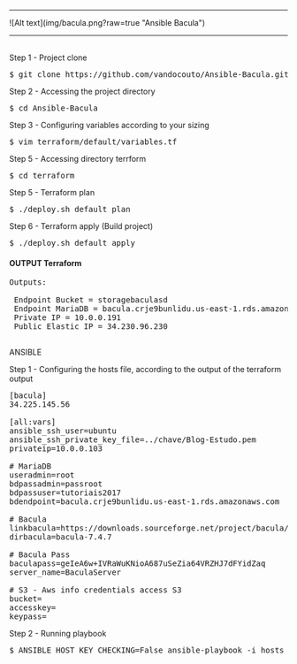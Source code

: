 <hr>
![Alt text](img/bacula.png?raw=true "Ansible Bacula") 
<hr>
<br>
Step 1 - Project clone 
<pre>
$ git clone https://github.com/vandocouto/Ansible-Bacula.git
</pre>
Step 2 - Accessing the project directory
<pre>
$ cd Ansible-Bacula
</pre>
Step 3 - Configuring variables according to your sizing
<pre>
$ vim terraform/default/variables.tf
</pre>
Step 5 - Accessing directory terrform
<pre>
$ cd terraform
</pre>
Step 5 - Terraform plan
<pre>
$ ./deploy.sh default plan
</pre>
Step 6 - Terraform apply (Build project)
<pre>
$ ./deploy.sh default apply
</pre>

#### OUTPUT Terraform
<pre>
Outputs:

 Endpoint Bucket = storagebaculasd
 Endpoint MariaDB = bacula.crje9bunlidu.us-east-1.rds.amazonaws.com:3306
 Private IP = 10.0.0.191
 Public Elastic IP = 34.230.96.230

</pre>

ANSIBLE

Step 1 - Configuring the hosts file, according to the output of the terraform output
<pre>
[bacula]
34.225.145.56

[all:vars]
ansible_ssh_user=ubuntu
ansible_ssh_private_key_file=../chave/Blog-Estudo.pem
privateip=10.0.0.103

# MariaDB
useradmin=root
bdpassadmin=passroot
bdpassuser=tutoriais2017
bdendpoint=bacula.crje9bunlidu.us-east-1.rds.amazonaws.com

# Bacula
linkbacula=https://downloads.sourceforge.net/project/bacula/bacula/7.4.7/bacula-7.4.7.tar.gz
dirbacula=bacula-7.4.7

# Bacula Pass
baculapass=geIeA6w+IVRaWuKNioA687uSeZia64VRZHJ7dFYidZaq
server_name=BaculaServer

# S3 - Aws info credentials access S3
bucket=
accesskey=
keypass=
</pre>

Step 2 - Running playbook
<pre>
$ ANSIBLE_HOST_KEY_CHECKING=False ansible-playbook -i hosts ./tasks/main.yml 
</pre>

